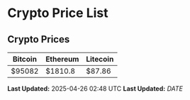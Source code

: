 # Crypto Price List

## Crypto Prices
| Bitcoin | Ethereum | Litecoin |
| ------- | -------- | -------- |
| $95082 | $1810.8 | $87.86 |
**Last Updated:** 2025-04-26 02:48 UTC
**Last Updated:** $DATE$
